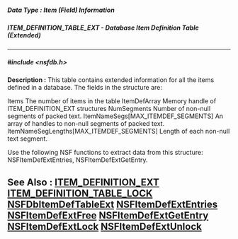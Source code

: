 ##### Data Type : Item (Field) Information
##### ITEM_DEFINITION_TABLE_EXT - Database Item Definition Table (Extended)
---
##### #include <nsfdb.h>
**Description :**
This table contains extended information for all the items defined in a 
database.   The fields in the structure are:

Items       The number of items in the table
ItemDefArray      Memory handle of ITEM_DEFINITION_EXT structures
NumSegments      Number of non-null segments of packed text.
ItemNameSegs[MAX_ITEMDEF_SEGMENTS]  An array of handles to non-null segments of 
packed text.
ItemNameSegLengths[MAX_ITEMDEF_SEGMENTS] Length of each non-null text segment.

Use the following NSF functions to extract data from this structure:
NSFItemDefExtEntries, NSFItemDefExtGetEntry.

**See Also :**
[ITEM_DEFINITION_EXT](D:/md_files/ITEM_DEFINITION_EXT.md)
[ITEM_DEFINITION_TABLE_LOCK](D:/md_files/ITEM_DEFINITION_TABLE_LOCK.md)
[NSFDbItemDefTableExt](D:/md_files/NSFDbItemDefTableExt.md)
[NSFItemDefExtEntries](D:/md_files/NSFItemDefExtEntries.md)
[NSFItemDefExtFree](D:/md_files/NSFItemDefExtFree.md)
[NSFItemDefExtGetEntry](D:/md_files/NSFItemDefExtGetEntry.md)
[NSFItemDefExtLock](D:/md_files/NSFItemDefExtLock.md)
[NSFItemDefExtUnlock](D:/md_files/NSFItemDefExtUnlock.md)
---
